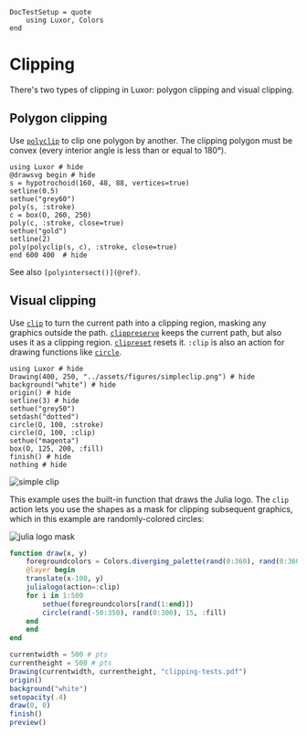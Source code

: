 ```@meta
DocTestSetup = quote
    using Luxor, Colors
end
```
# Clipping

There's two types of clipping in Luxor: polygon clipping and visual clipping.

## Polygon clipping

Use [`polyclip`](@ref) to clip one polygon by another. The clipping polygon must
be convex (every interior angle is less than or equal to 180°).

```@example
using Luxor # hide
@drawsvg begin # hide
s = hypotrochoid(160, 48, 88, vertices=true)
setline(0.5)
sethue("grey60")
poly(s, :stroke)
c = box(O, 260, 250)
poly(c, :stroke, close=true)
sethue("gold")
setline(2)
poly(polyclip(s, c), :stroke, close=true)
end 600 400  # hide
```

See also `[polyintersect()](@ref)`.

## Visual clipping

Use [`clip`](@ref) to turn the current path into a clipping region, masking any graphics outside the path. [`clippreserve`](@ref) keeps the current path, but also uses it as a clipping region. [`clipreset`](@ref) resets it. `:clip` is also an action for drawing functions like [`circle`](@ref).

```@example
using Luxor # hide
Drawing(400, 250, "../assets/figures/simpleclip.png") # hide
background("white") # hide
origin() # hide
setline(3) # hide
sethue("grey50")
setdash("dotted")
circle(O, 100, :stroke)
circle(O, 100, :clip)
sethue("magenta")
box(O, 125, 200, :fill)
finish() # hide
nothing # hide
```
![simple clip](../assets/figures/simpleclip.png)

This example uses the built-in function that draws the Julia logo. The `clip` action lets you use the shapes as a mask for clipping subsequent graphics, which in this example are randomly-colored circles:

![julia logo mask](../assets/figures/julia-logo-mask.png)

```julia
function draw(x, y)
    foregroundcolors = Colors.diverging_palette(rand(0:360), rand(0:360), 200, s = 0.99, b=0.8)
    @layer begin
    translate(x-100, y)
    julialogo(action=:clip)
    for i in 1:500
        sethue(foregroundcolors[rand(1:end)])
        circle(rand(-50:350), rand(0:300), 15, :fill)
    end
    end
end

currentwidth = 500 # pts
currentheight = 500 # pts
Drawing(currentwidth, currentheight, "clipping-tests.pdf")
origin()
background("white")
setopacity(.4)
draw(0, 0)
finish()
preview()
```
